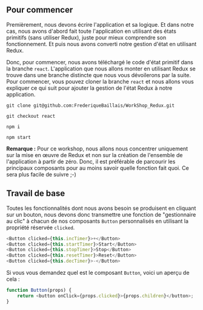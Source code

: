 ## Pour commencer

Premièrement, nous devons écrire l'application et sa logique. Et dans notre cas, nous avons d'abord fait toute l'application en utilisant des états primitifs (sans utiliser Redux), juste pour mieux comprendre son fonctionnement. Et puis nous avons converti notre gestion d'état en utilisant Redux.

Donc, pour commencer, nous avons téléchargé le code d'état primitif dans la branche ```react```. L'application que nous allons monter en utilisant Redux se trouve dans une branche distincte que nous vous dévoilerons par la suite. Pour commencer, vous pouvez cloner la branche ```react``` et nous allons vous expliquer ce qui suit pour ajouter la gestion de l'état Redux à notre application.

```git clone git@github.com:FrederiqueBaillais/WorkShop_Redux.git```

```git checkout react```

```npm i```

```npm start```

**Remarque :** Pour ce workshop, nous allons nous concentrer uniquement sur la mise en œuvre de Redux et non sur la création de l'ensemble de l'application à partir de zéro. Donc, il est préférable de parcourir les principaux composants pour au moins savoir quelle fonction fait quoi. Ce sera plus facile de suivre ;-)

## Travail de base

Toutes les fonctionnalités dont nous avons besoin se produisent en cliquant sur un bouton, nous devons donc transmettre une fonction de "gestionnaire au clic" à chacun de nos composants ```Button``` personnalisés en utilisant la propriété réservée ```clicked```.

```javascript
<Button clicked={this.incTimer}>+</Button>
<Button clicked={this.startTimer}>Start</Button>
<Button clicked={this.stopTimer}>Stop</Button>
<Button clicked={this.resetTimer}>Reset</Button>
<Button clicked={this.decTimer}>-</Button>
```

Si vous vous demandez quel est le composant ```Button```, voici un aperçu de cela :

```javascript
function Button(props) {
    return <button onClick={props.clicked}>{props.children}</button>;
}
```
